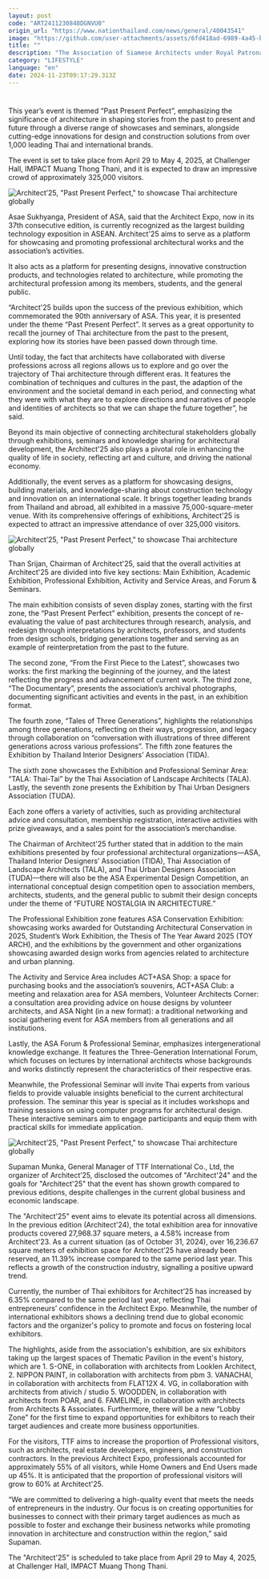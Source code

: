 ```yaml
---
layout: post
code: "ART2411230848DGNVU0"
origin_url: "https://www.nationthailand.com/news/general/40043541"
image: "https://github.com/user-attachments/assets/6fd418ad-6989-4a45-b5ea-bbb5288aa4a4"
title: ""
description: "The Association of Siamese Architects under Royal Patronage (ASA), in collaboration with TTF International Co., Ltd, has officially announced the 37th edition of Architect Expo, the largest building technology exposition in ASEAN."
category: "LIFESTYLE"
language: "en"
date: 2024-11-23T09:17:29.313Z
---
```


# 









This year’s event is themed “Past Present Perfect”, emphasizing the significance of architecture in shaping stories from the past to present and future through a diverse range of showcases and seminars, alongside cutting-edge innovations for design and construction solutions from over 1,000 leading Thai and international brands.

The event is set to take place from April 29 to May 4, 2025, at Challenger Hall, IMPACT Muang Thong Thani, and it is expected to draw an impressive crowd of approximately 325,000 visitors.

  ![Architect’25, \"Past Present Perfect,\" to showcase Thai architecture globally](https://github.com/user-attachments/assets/a3a6c1a2-2cad-4225-94b6-37595a93aa49)

Asae Sukhyanga, President of ASA, said that the Architect Expo, now in its 37th consecutive edition, is currently recognized as the largest building technology exposition in ASEAN. Architect'25 aims to serve as a platform for showcasing and promoting professional architectural works and the association’s activities.

It also acts as a platform for presenting designs, innovative construction products, and technologies related to architecture, while promoting the architectural profession among its members, students, and the general public.

“Architect'25 builds upon the success of the previous exhibition, which commemorated the 90th anniversary of ASA. This year, it is presented under the theme “Past Present Perfect”. It serves as a great opportunity to recall the journey of Thai architecture from the past to the present, exploring how its stories have been passed down through time.

Until today, the fact that architects have collaborated with diverse professions across all regions allows us to explore and go over the trajectory of Thai architecture through different eras. It features the combination of techniques and cultures in the past, the adaption of the environment and the societal demand in each period, and connecting what they were with what they are to explore directions and narratives of people and identities of architects so that we can shape the future together”, he said.

Beyond its main objective of connecting architectural stakeholders globally through exhibitions, seminars and knowledge sharing for architectural development, the Architect'25 also plays a pivotal role in enhancing the quality of life in society, reflecting art and culture, and driving the national economy.

Additionally, the event serves as a platform for showcasing designs, building materials, and knowledge-sharing about construction technology and innovation on an international scale. It brings together leading brands from Thailand and abroad, all exhibited in a massive 75,000-square-meter venue. With its comprehensive offerings of exhibitions, Architect'25 is expected to attract an impressive attendance of over 325,000 visitors.

  ![Architect’25, \"Past Present Perfect,\" to showcase Thai architecture globally](https://github.com/user-attachments/assets/6789f724-9d2c-4985-8628-3f8cda5188a5)

Than Srijan, Chairman of Architect'25, said that the overall activities at Architect'25 are divided into five key sections: Main Exhibition, Academic Exhibition, Professional Exhibition, Activity and Service Areas, and Forum & Seminars.

The main exhibition consists of seven display zones, starting with the first zone, the “Past Present Perfect” exhibition, presents the concept of re-evaluating the value of past architectures through research, analysis, and redesign through interpretations by architects, professors, and students from design schools, bridging generations together and serving as an example of reinterpretation from the past to the future.

The second zone, “From the First Piece to the Latest”, showcases two works: the first marking the beginning of the journey, and the latest reflecting the progress and advancement of current work. The third zone, “The Documentary”, presents the association’s archival photographs, documenting significant activities and events in the past, in an exhibition format.

The fourth zone, “Tales of Three Generations”, highlights the relationships among three generations, reflecting on their ways, progression, and legacy through collaboration on “conversation with illustrations of three different generations across various professions”. The fifth zone features the Exhibition by Thailand Interior Designers’ Association (TIDA).

The sixth zone showcases the Exhibition and Professional Seminar Area: “TALA: Thai-Tai” by the Thai Association of Landscape Architects (TALA). Lastly, the seventh zone presents the Exhibition by Thai Urban Designers Association (TUDA).

Each zone offers a variety of activities, such as providing architectural advice and consultation, membership registration, interactive activities with prize giveaways, and a sales point for the association’s merchandise.

The Chairman of Architect'25 further stated that in addition to the main exhibitions presented by four professional architectural organizations—ASA, Thailand Interior Designers’ Association (TIDA), Thai Association of Landscape Architects (TALA), and Thai Urban Designers Association (TUDA)—there will also be the ASA Experimental Design Competition, an international conceptual design competition open to association members, architects, students, and the general public to submit their design concepts under the theme of “FUTURE NOSTALGIA IN ARCHITECTURE.”

The Professional Exhibition zone features ASA Conservation Exhibition: showcasing works awarded for Outstanding Architectural Conservation in 2025, Student’s Work Exhibition, the Thesis of The Year Award 2025 (TOY ARCH), and the exhibitions by the government and other organizations showcasing awarded design works from agencies related to architecture and urban planning.

The Activity and Service Area includes ACT+ASA Shop: a space for purchasing books and the association’s souvenirs, ACT+ASA Club: a meeting and relaxation area for ASA members, Volunteer Architects Corner: a consultation area providing advice on house designs by volunteer architects, and ASA Night (in a new format): a traditional networking and social gathering event for ASA members from all generations and all institutions.

Lastly, the ASA Forum & Professional Seminar, emphasizes intergenerational knowledge exchange. It features the Three-Generation International Forum, which focuses on lectures by international architects whose backgrounds and works distinctly represent the characteristics of their respective eras.

Meanwhile, the Professional Seminar will invite Thai experts from various fields to provide valuable insights beneficial to the current architectural profession. The seminar this year is special as it includes workshops and training sessions on using computer programs for architectural design. These interactive seminars aim to engage participants and equip them with practical skills for immediate application.

  ![Architect’25, \"Past Present Perfect,\" to showcase Thai architecture globally](https://github.com/user-attachments/assets/63dda526-db21-43e4-9987-54f60c72aa06)

Supaman Munka, General Manager of TTF International Co., Ltd, the organizer of Architect’25, disclosed the outcomes of "Architect'24" and the goals for "Architect'25" that the event has shown growth compared to previous editions, despite challenges in the current global business and economic landscape.

The "Architect'25" event aims to elevate its potential across all dimensions. In the previous edition (Architect'24), the total exhibition area for innovative products covered 27,968.37 square meters, a 4.58% increase from Architect'23. As a current situation (as of October 31, 2024), over 16,236.67 square meters of exhibition space for Architect’25 have already been reserved, an 11.39% increase compared to the same period last year. This reflects a growth of the construction industry, signalling a positive upward trend.

Currently, the number of Thai exhibitors for Architect’25 has increased by 6.35% compared to the same period last year, reflecting Thai entrepreneurs’ confidence in the Architect Expo. Meanwhile, the number of international exhibitors shows a declining trend due to global economic factors and the organizer's policy to promote and focus on fostering local exhibitors.

The highlights, aside from the association's exhibition, are six exhibitors taking up the largest spaces of Thematic Pavilion in the event's history, which are 1. S-ONE, in collaboration with architects from Looklen Architect, 2. NIPPON PAINT, in collaboration with architects from pbm 3. VANACHAI, in collaboration with architects from FLAT12X 4. VG, in collaboration with architects from ativich / studio 5. WOODDEN, in collaboration with architects from POAR, and 6. FAMELINE, in collaboration with architects from Architects & Associates. Furthermore, there will be a new “Lobby Zone” for the first time to expand opportunities for exhibitors to reach their target audiences and create more business opportunities.

For the visitors, TTF aims to increase the proportion of Professional visitors, such as architects, real estate developers, engineers, and construction contractors. In the previous Architect Expo, professionals accounted for approximately 55% of all visitors, while Home Owners and End Users made up 45%. It is anticipated that the proportion of professional visitors will grow to 60% at Architect'25.

“We are committed to delivering a high-quality event that meets the needs of entrepreneurs in the industry. Our focus is on creating opportunities for businesses to connect with their primary target audiences as much as possible to foster and exchange their business networks while promoting innovation in architecture and construction within the region,” said Supaman.

The "Architect'25" is scheduled to take place from April 29 to May 4, 2025, at Challenger Hall, IMPACT Muang Thong Thani.